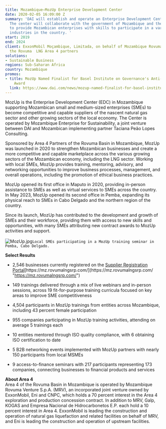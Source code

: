 ```yaml
---
title: Mozambique—MozUp Enterprise Development Center
date: 2020-02-05 16:09:00 Z
summary: 'DAI will establish and operate an Enterprise Development Center in Mozambique.
  The center will collaborate with the government of Mozambique and the private sector
  to provide Mozambican enterprises with skills to participate in a variety of growth
  industries in the country. '
start: 2019
end: 2024
client: ExxonMobil Moçambique, Limitada, on behalf of Mozambique Rovuma Venture and
  the Rovuma  LNG Area 4 partners
solutions:
- Sustainable Business
regions: Sub-Saharan Africa
country: Mozambique
promos:
- title: MozUp Named Finalist for Basel Institute on Governance's Anti-Corruption
    Award
  link: https://www.dai.com/news/mozup-named-finalist-for-basel-institute-on-governances-anti-corruption-award
---
```


MozUp is the Enterprise Development Center (EDC) in Mozambique supporting Mozambican small and medium-sized enterprises (SMEs) to become competitive and capable suppliers of the nascent natural gas sector and other growing sectors of the local economy. The Center is operated by Mozambique Enterprise for Sustainability, a joint venture between DAI and Mozambican implementing partner Taciana Peão Lopes Consulting.

Sponsored by Area 4 Partners of the Rovuma Basin in Mozambique, MozUp was launched in 2020 to strengthen Mozambican businesses and create a more competitive and capable marketplace across the various growing sectors of the Mozambican economy, including the LNG sector. Working with local SMEs, MozUp provides training, mentoring, advisory, and networking opportunities to improve business processes, management, and overall operations, including the promotion of ethical business practices.

MozUp opened its first office in Maputo in 2020, providing in-person assistance to SMEs as well as virtual services to SMEs across the country. In May 2023, MozUp opened its second office in Pemba, expanding its physical reach to SMEs in Cabo Delgado and the northern region of the country.

Since its launch, MozUp has contributed to the development and growth of SMEs and their workforce, providing them with access to new skills and opportunities, with many SMEs attributing new contract awards to MozUp activities and support.\
\
![MozUp.jpg](/uploads/MozUp.jpg)`Local SMEs participating in a MozUp training seminar in Pemba, Cabo Delgado.`

**Select Results**

* 2,546 businesses currently registered on the [Supplier Registration Portal](https://mozup.org/supplier-registration-portal/ "https://mozup.org/supplier-registration-portal/")[https://mz.rovumalngsrp.com/](https://mz.rovumalngsrp.com/ "https://mz.rovumalngsrp.com/")

* 149 trainings delivered through a mix of live webinars and in-person sessions, across 19 fit-for-purpose training curricula focused on key areas to improve SME competitiveness

* 4,504 participants in MozUp trainings from entities across Mozambique, including 43 percent female participation

* 955 companies participating in MozUp training activities, attending on average 5 trainings each

* 10 entities mentored through ISO quality compliance, with 6 obtaining ISO certification to date

* 5 B2B networking events implemented with MozUp partners with nearly 150 participants from local MSMEs

* 9 access-to-finance seminars with 217 participants representing 173 companies, connecting businesses to financial products and services

**About Area 4**\
Area 4 of the Rovuma Basin in Mozambique is operated by Mozambique Rovuma Venture S.p.A. (MRV), an incorporated joint venture owned by ExxonMobil, Eni and CNPC, which holds a 70 percent interest in the Area 4 exploration and production concession contract. In addition to MRV, Galp, KOGAS and Empresa Nacional de Hidrocarbonetos E.P. each hold a 10 percent interest in Area 4. ExxonMobil is leading the construction and operation of natural gas liquefaction and related facilities on behalf of MRV, and Eni is leading the construction and operation of upstream facilities.